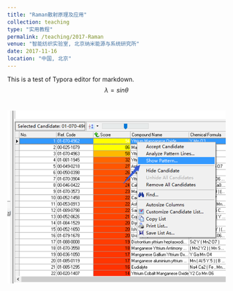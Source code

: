 ```yaml
---
title: "Raman散射原理及应用"
collection: teaching
type: "实用教程"
permalink: /teaching/2017-Raman
venue: "智能纺织实验室, 北京纳米能源与系统研究所"
date: 2017-11-16
location: "中国, 北京"
---
```


<script type="text/javascript" src="http://cdn.mathjax.org/mathjax/latest/MathJax.js?config=default"></script>

This is a test of Typora editor for markdown.
$$
\lambda=sin\theta
$$


![pattern](2017-XRD-images/pattern.png)
======
